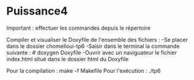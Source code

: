 # Puissance4
Important : effectuer les commandes depuis le répertoire


Compiler et visualiser le Doxyfile de l'ensemble des fichiers :
-Se placer dans  le dossier chomelloui-tp6
-Saisir dans le terminal la commande suivante :  # doxygen Doxyfile
-Ouvrir avec un naviguateur le fichier index.html situé dans le dossier html du Doxyfile



Pour la compilation : make -f Makefile
Pour l'exécution : ./tp6